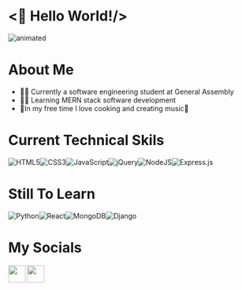 # <👋 Hello World!/>


<p align="left">
  <img src="https://user-images.githubusercontent.com/102636860/167697603-c1694d72-6df6-4359-a2dd-480f647d57a1.gif" alt="animated" />
</p>


# About Me
- 👨‍🎓 Currently a software engineering student at General Assembly
- 👨‍💻 Learning MERN stack software development
- 🍳In my free time I love cooking and creating music🎵

# Current Technical Skils
![HTML5](https://img.shields.io/badge/html5-%23E34F26.svg?style=for-the-badge&logo=html5&logoColor=white)![CSS3](https://img.shields.io/badge/css3-%231572B6.svg?style=for-the-badge&logo=css3&logoColor=white)![JavaScript](https://img.shields.io/badge/javascript-%23323330.svg?style=for-the-badge&logo=javascript&logoColor=%23F7DF1E)![jQuery](https://img.shields.io/badge/jquery-%230769AD.svg?style=for-the-badge&logo=jquery&logoColor=white)![NodeJS](https://img.shields.io/badge/node.js-6DA55F?style=for-the-badge&logo=node.js&logoColor=white)![Express.js](https://img.shields.io/badge/express.js-%23404d59.svg?style=for-the-badge&logo=express&logoColor=%2361DAFB)

# Still To Learn
![Python](https://img.shields.io/badge/python-3670A0?style=for-the-badge&logo=python&logoColor=ffdd54)![React](https://img.shields.io/badge/react-%2320232a.svg?style=for-the-badge&logo=react&logoColor=%2361DAFB)![MongoDB](https://img.shields.io/badge/MongoDB-%234ea94b.svg?style=for-the-badge&logo=mongodb&logoColor=white)![Django](https://img.shields.io/badge/django-%23092E20.svg?style=for-the-badge&logo=django&logoColor=white)

# My Socials
<a href="https://www.linkedin.com/in/jacob-walton-990655234/"><img align="left" src="https://raw.githubusercontent.com/yushi1007/yushi1007/main/images/linkedin.svg" width="35px"/></a>
<a href="https://www.instagram.com/wheres_walto_/"><img align="left" src="https://raw.githubusercontent.com/yushi1007/yushi1007/main/images/instagram.svg" width="35px"/></a>
<br></br>
